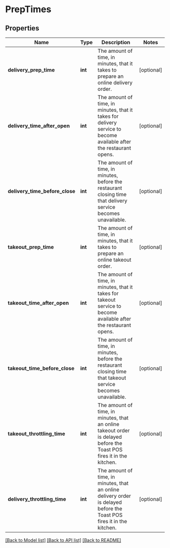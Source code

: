 # PrepTimes

## Properties
Name | Type | Description | Notes
------------ | ------------- | ------------- | -------------
**delivery_prep_time** | **int** | The amount of time, in minutes, that it takes to prepare an online delivery order.  | [optional] 
**delivery_time_after_open** | **int** | The amount of time, in minutes, that it takes for delivery service to become available after the restaurant opens.  | [optional] 
**delivery_time_before_close** | **int** | The amount of time, in minutes, before the restaurant closing time that delivery service becomes unavailable.  | [optional] 
**takeout_prep_time** | **int** | The amount of time, in minutes, that it takes to prepare an online takeout order.  | [optional] 
**takeout_time_after_open** | **int** | The amount of time, in minutes, that it takes for takeout service to become available after the restaurant opens.  | [optional] 
**takeout_time_before_close** | **int** | The amount of time, in minutes, before the restaurant closing time that takeout service becomes unavailable.  | [optional] 
**takeout_throttling_time** | **int** | The amount of time, in minutes, that an online takeout order is delayed before the Toast POS fires it in the kitchen.  | [optional] 
**delivery_throttling_time** | **int** | The amount of time, in minutes, that an online delivery order is delayed before the Toast POS fires it in the kitchen.  | [optional] 

[[Back to Model list]](../README.md#documentation-for-models) [[Back to API list]](../README.md#documentation-for-api-endpoints) [[Back to README]](../README.md)


